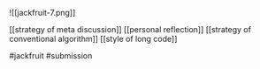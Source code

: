 ![[jackfruit-7.png]]

[[strategy of meta discussion]]
[[personal reflection]]
[[strategy of conventional algorithm]]
[[style of long code]]

#jackfruit #submission 